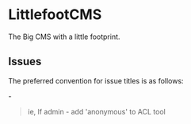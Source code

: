 # LittlefootCMS

The Big CMS with a little footprint.

## Issues

The preferred convention for issue titles is as follows:

<affected area> - <issue>

> ie, lf admin - add 'anonymous' to ACL tool
